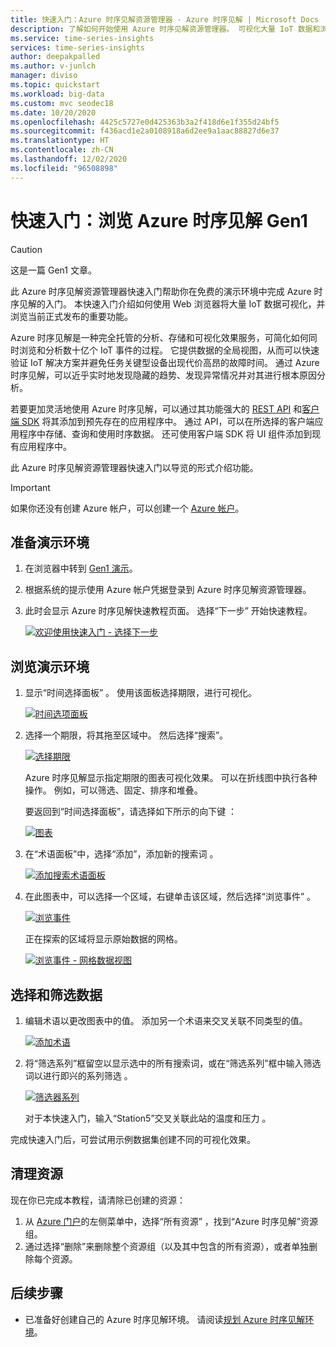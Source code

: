```yaml
---
title: 快速入门：Azure 时序见解资源管理器 - Azure 时序见解 | Microsoft Docs
description: 了解如何开始使用 Azure 时序见解资源管理器。 可视化大量 IoT 数据和浏览环境的主要功能。
ms.service: time-series-insights
services: time-series-insights
author: deepakpalled
ms.author: v-junlch
manager: diviso
ms.topic: quickstart
ms.workload: big-data
ms.custom: mvc seodec18
ms.date: 10/20/2020
ms.openlocfilehash: 4425c5727e0d425363b3a2f418d6e1f355d24bf5
ms.sourcegitcommit: f436acd1e2a0108918a6d2ee9a1aac88827d6e37
ms.translationtype: HT
ms.contentlocale: zh-CN
ms.lasthandoff: 12/02/2020
ms.locfileid: "96508898"
---
```

# <a name="quickstart-explore-azure-time-series-insights-gen1"></a>快速入门：浏览 Azure 时序见解 Gen1

> [!CAUTION]
> 这是一篇 Gen1 文章。

此 Azure 时序见解资源管理器快速入门帮助你在免费的演示环境中完成 Azure 时序见解的入门。 本快速入门介绍如何使用 Web 浏览器将大量 IoT 数据可视化，并浏览当前正式发布的重要功能。

Azure 时序见解是一种完全托管的分析、存储和可视化效果服务，可简化如何同时浏览和分析数十亿个 IoT 事件的过程。 它提供数据的全局视图，从而可以快速验证 IoT 解决方案并避免任务关键型设备出现代价高昂的故障时间。 通过 Azure 时序见解，可以近乎实时地发现隐藏的趋势、发现异常情况并对其进行根本原因分析。

若要更加灵活地使用 Azure 时序见解，可以通过其功能强大的 [REST API](./concepts-query-overview.md) 和[客户端 SDK](https://github.com/microsoft/tsiclient) 将其添加到预先存在的应用程序中。 通过 API，可以在所选择的客户端应用程序中存储、查询和使用时序数据。 还可使用客户端 SDK 将 UI 组件添加到现有应用程序中。

此 Azure 时序见解资源管理器快速入门以导览的形式介绍功能。

> [!IMPORTANT]
> 如果你还没有创建 Azure 帐户，可以创建一个 [Azure 帐户](https://www.microsoft.com/china/azure/index.html?fromtype=cn)。

## <a name="prepare-the-demo-environment"></a>准备演示环境

1. 在浏览器中转到 [Gen1 演示](https://insights.timeseries.azure.com/demo)。

1. 根据系统的提示使用 Azure 帐户凭据登录到 Azure 时序见解资源管理器。

1. 此时会显示 Azure 时序见解快速教程页面。 选择“下一步”  开始快速教程。

   [![欢迎使用快速入门 - 选择下一步](./media/quickstart/quickstart-welcome.png)](./media/quickstart/quickstart-welcome.png#lightbox)

## <a name="explore-the-demo-environment"></a>浏览演示环境

1. 显示“时间选择面板”  。 使用该面板选择期限，进行可视化。

   [![时间选项面板](./media/quickstart/quickstart-time-selection-panel.png)](./media/quickstart/quickstart-time-selection-panel.png#lightbox)

1. 选择一个期限，将其拖至区域中。 然后选择“搜索”。

   [![选择期限](./media/quickstart/quickstart-select-time.png)](./media/quickstart/quickstart-select-time.png#lightbox)

   Azure 时序见解显示指定期限的图表可视化效果。 可以在折线图中执行各种操作。 例如，可以筛选、固定、排序和堆叠。

   要返回到“时间选择面板”，请选择如下所示的向下键  ：

   [![图表](./media/quickstart/quickstart-select-down-arrow.png)](./media/quickstart/quickstart-select-down-arrow.png#lightbox)

1. 在“术语面板”中，选择“添加”，添加新的搜索词   。

   [![添加搜索术语面板](./media/quickstart/quickstart-add-terms.png)](./media/quickstart/quickstart-add-terms.png#lightbox)

1. 在此图表中，可以选择一个区域，右键单击该区域，然后选择“浏览事件”  。

   [![浏览事件](./media/quickstart/quickstart-explore-events.png)](./media/quickstart/quickstart-explore-events.png#lightbox)

   正在探索的区域将显示原始数据的网格。

   [![浏览事件 - 网格数据视图](./media/quickstart/quickstart-explore-events-grid-data.png)](./media/quickstart/quickstart-explore-events-grid-data.png#lightbox)

## <a name="select-and-filter-data"></a>选择和筛选数据

1. 编辑术语以更改图表中的值。 添加另一个术语来交叉关联不同类型的值。

   [![添加术语](./media/quickstart/quickstart-add-a-term.png)](./media/quickstart/quickstart-add-a-term.png#lightbox)

1. 将“筛选系列”框留空以显示选中的所有搜索词，或在“筛选系列”框中输入筛选词以进行即兴的系列筛选   。

   [![筛选器系列](./media/quickstart/quickstart-filter-series.png)](./media/quickstart/quickstart-filter-series.png#lightbox)

   对于本快速入门，输入“Station5”交叉关联此站的温度和压力  。

完成快速入门后，可尝试用示例数据集创建不同的可视化效果。

## <a name="clean-up-resources"></a>清理资源

现在你已完成本教程，请清除已创建的资源：

1. 从 [Azure 门户](https://portal.azure.cn)的左侧菜单中，选择“所有资源”  ，找到“Azure 时序见解”资源组。
1. 通过选择“删除”来删除整个资源组（以及其中包含的所有资源），或者单独删除每个资源。

## <a name="next-steps"></a>后续步骤

* 已准备好创建自己的 Azure 时序见解环境。 请阅读[规划 Azure 时序见解环境](time-series-insights-environment-planning.md)。

